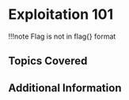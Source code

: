# Exploitation 101

!!!note
    Flag is not in flag{} format

## Topics Covered

## Additional Information
